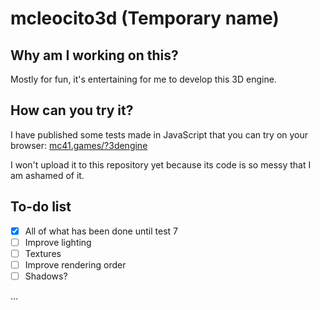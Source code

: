 # mcleocito3d (Temporary name)
## Why am I working on this?
Mostly for fun, it's entertaining for me to develop this 3D engine.
## How can you try it?
I have published some tests made in JavaScript that you can try on your browser: [mc41.games/?3dengine](https://mc41.games/?3dengine)

I won't upload it to this repository yet because its code is so messy that I am ashamed of it.
## To-do list
- [x] All of what has been done until test 7
- [ ] Improve lighting
- [ ] Textures
- [ ] Improve rendering order
- [ ] Shadows?

...
